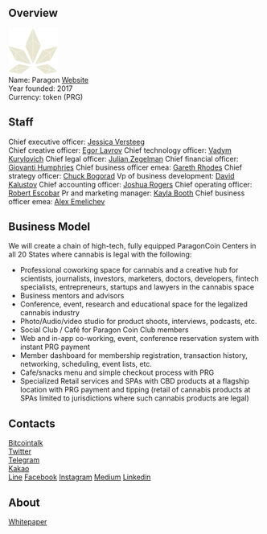 ## Overview
![Paragon logo](../projects/logo/paragon.png)  
Name:  Paragon
[Website](https://paragoncoin.com/)   
Year founded: 2017  
Currency: token (PRG)	 
## Staff 
Chief executive officer: [Jessica Versteeg](../people/jessica_versteeg.md)  
Chief creative officer: [Egor Lavrov](../people/egor_lavrov.md)
Chief technology officer: [Vadym Kurylovich](../people/vadym_kurylovich.md)
Chief legal officer: [Julian Zegelman](../people/julian_zegelman.md)
Chief financial officer: [Giovanti Humphries](../people/giovanti_humphries.md)
Chief business officer emea: [Gareth Rhodes](../people/gareth_rhodes.md)
Chief strategy officer:  [Chuck Bogorad](../people/chuck_bogorad.md)
Vp of business development: [David Kalustov](../people/david_kalustov.md)
Chief accounting officer: [Joshua Rogers](../people/joshua_rogers.md)
Chief operating officer: [Robert Escobar](../people/robert_escobar.md)
Pr and marketing manager: [Kayla Booth](../people/kayla_booth.md)
Chief business officer emea: [Alex Emelichev](../people/alex_emelichev.md)
## Business Model
We will create a chain of high-tech, fully equipped ParagonCoin Centers in all 20 States where cannabis is legal with the following:
* Professional coworking space for cannabis and a creative hub for scientists, journalists, investors, marketers, doctors, developers, fintech specialists, entrepreneurs, startups and lawyers in the cannabis space
* Business mentors and advisors
* Conference, event, research and educational space for the legalized cannabis industry
* Photo/Audio/video studio for product shoots, interviews, podcasts, etc.
* Social Club / Café for Paragon Coin Club members
* Web and in-app co-working, event, conference reservation system with instant PRG payment
* Member dashboard for membership registration, transaction history, networking, scheduling, event lists, etc.
* Cafe/snacks menu and simple checkout process with PRG
* Specialized Retail services and SPAs with CBD products at a flagship location with PRG payment and tipping (retail of cannabis products at SPAs limited to jurisdictions where such cannabis products are legal)
## Contacts  
[Bitcointalk](https://bitcointalk.org/index.php?topic=2092712)       
[Twitter](https://twitter.com/paragoncoin)   
[Telegram](https://t.me/joinchat/Clv-u0IXuCq2B0xvCIlRXw)   
[Kakao](https://open.kakao.com/o/gfY9iAz)  
[Line](http://line.me/R/ti/g/RScSypprzb)
[Facebook](https://www.facebook.com/Paragon-Coin-1894608554121003/)
[Instagram](https://www.instagram.com/paragoncoin/)
[Medium](https://medium.com/@paragoncoin)
[Linkedin](https://www.linkedin.com/company/paragoncoin)
 
## About 
[Whitepaper](https://paragoncoin.com/whitepaper.pdf)